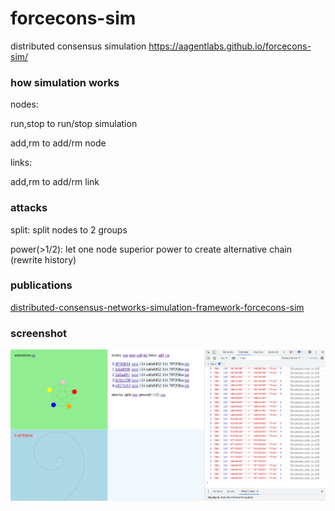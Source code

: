 # forcecons-sim
distributed consensus simulation https://aagentlabs.github.io/forcecons-sim/

### how simulation works
nodes:

run,stop to run/stop simulation

add,rm to add/rm node

links:

add,rm to add/rm link

### attacks
split: split nodes to 2 groups

power(>1/2): let one node superior power to create alternative chain (rewrite history)

### publications
[distributed-consensus-networks-simulation-framework-forcecons-sim](https://medium.com/@web3scout/distributed-consensus-networks-simulation-framework-forcecons-sim-ff2e27e319a0)


### screenshot
![screenshot](screenshot.png)

